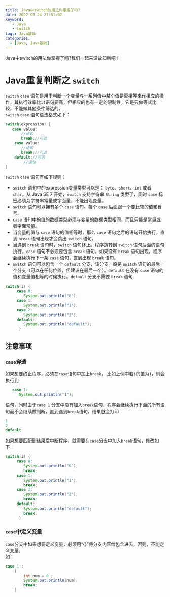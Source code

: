 ```yaml
---
title: Java中switch的用法你掌握了吗?
date: 2022-03-24 21:51:07
keyword:
   - Java
   - switch
tags: Java基础
categories:
  - [Java, Java基础]
---
```


Java中switch的用法你掌握了吗?我们一起来温故知新吧！

<!--more-->

# Java重复判断之 `switch`

`switch` `case` 语句是用于判断一个变量与一系列值中某个值是否相等来作相应的操作，其执行效率比`if`语句要高，但相应的也有一定的限制性，它是只做等式比较，不能做其他条件筛选的。  
`switch` `case` 语句语法格式如下：

```java
switch(expression) {
   case value:
       //语句
       break;//可选
    case value:
       //语句
       break;//可选
    default://可选
        //语句
}
```

`switch` `case` 语句有如下规则：

* `switch` 语句中的expression变量类型可以是： `byte`、`short`、`int` 或者 `char`。从 Java SE 7 开始，`switch` 支持字符串 `String` 类型了，同时 `case` 标签必须为字符串常量或字面量，不能出现变量。  
* `switch` 语句可以拥有多个 `case` 语句。每个 `case` 后面跟一个要比较的值和冒号。
* `case` 语句中的值的数据类型必须与变量的数据类型相同，而且只能是常量或者字面常量。
* 当变量的值与 `case` 语句的值相等时，那么 `case` 语句之后的语句开始执行，直到 `break` 语句出现才会跳出 `switch` 语句。
* 当遇到 `break` 语句时，`switch` 语句终止。程序跳转到 `switch` 语句后面的语句执行。`case` 语句不必须要包含 `break` 语句。如果没有 `break` 语句出现，程序会继续执行下一条 `case` 语句，直到出现 `break` 语句。
* `switch` 语句可以包含一个 `default` 分支，该分支一般是 `switch` 语句的最后一个分支（可以在任何位置，但建议在最后一个）。`default` 在没有 `case` 语句的值和变量值相等的时候执行。`default` 分支不需要 `break` 语句

```java
switch(i) {
     case 0:
        System.out.println("0");
     case 1:
        System.out.println("1");
     case 2:
        System.out.println("2");
     default:
        System.out.println("default");
      }
```

## 注意事项

### `case`穿透

如果想要终止程序，必须在`case`语句中加上`break`，
比如上例中若`i`的值为`1`，则会执行到

```java
   case 1: 
      System.out.println("1");
```

语句，同时由于`case 1` 分支中没有加入`break`语句，程序会继续执行下面的所有语句而不会继续做判断，直到遇到`break`语句，结果就会打印

```java
1
2
default
```

如果想要匹配到结果后中断程序，就需要在`case`分支中加入`break`语句，修改如下：

```java
switch(i) {
     case 0:
        System.out.println("0");
        break;
     case 1:
        System.out.println("1");
        break;
     case 2:
        System.out.println("2");
        break;
     default:
        System.out.println("default");
        break;
      }

```

### `case`中定义变量

`case`分支中如果想要定义变量，必须用“{}”将分支内容给包含进去，否则，不能定义变量。  
如：

```java
case 1 :
    {
        int num = 0 ;
        System.out.println(num);
        break;
    }  

```